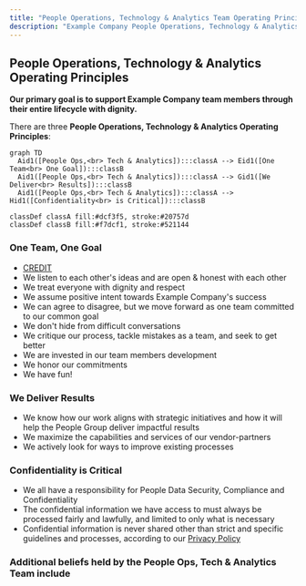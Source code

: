 ```yaml
---
title: "People Operations, Technology & Analytics Team Operating Principles"
description: "Example Company People Operations, Technology & Analytics Team Operating Principles Handbook"
---
```


## People Operations, Technology & Analytics Operating Principles

**Our primary goal is to support Example Company team members through their entire lifecycle with dignity.**

There are three **People Operations, Technology & Analytics Operating Principles**:

```mermaid
graph TD
  Aid1([People Ops,<br> Tech & Analytics]):::classA --> Eid1([One Team<br> One Goal]):::classB
  Aid1([People Ops,<br> Tech & Analytics]):::classA --> Gid1([We Deliver<br> Results]):::classB
  Aid1([People Ops,<br> Tech & Analytics]):::classA --> Hid1([Confidentiality<br> is Critical]):::classB

classDef classA fill:#dcf3f5, stroke:#20757d
classDef classB fill:#f7dcf1, stroke:#521144
```

### One Team, One Goal

- [CREDIT](/handbook/values/#credit)
- We listen to each other's ideas and are open & honest with each other
- We treat everyone with dignity and respect
- We assume positive intent towards Example Company's success
- We can agree to disagree, but we move forward as one team committed to our common goal
- We don't hide from difficult conversations
- We critique our process, tackle mistakes as a team, and seek to get better
- We are invested in our team members development
- We honor our commitments
- We have fun!

### We Deliver Results

- We know how our work aligns with strategic initiatives and how it will help the People Group deliver impactful results
- We maximize the capabilities and services of our vendor-partners
- We actively look for ways to improve existing processes

### Confidentiality is Critical

- We all have a responsibility for People Data Security, Compliance and Confidentiality
- The confidential information we have access to must always be processed fairly and lawfully, and limited to only what is necessary
- Confidential information is never shared other than strict and specific guidelines and processes, according to our [Privacy Policy](/handbook/legal/privacy/employee-privacy-policy/)

### Additional beliefs held by the People Ops, Tech & Analytics Team include

